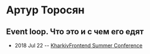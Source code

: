 # Артур Торосян

## Event loop. Что это и с чем его едят
- 2018 Jul 22 -- [KharkivFrontend Summer Conference](https://www.youtube.com/watch?v=G2Y9sdoZebQ)    
